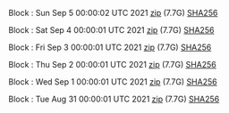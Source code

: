 Block [](https://insight.dash.org/insight/block/): Sun Sep  5 00:00:02 UTC 2021 [zip](https://dash-bootstrap.ams3.digitaloceanspaces.com/mainnet/2021-09-05/bootstrap.dat.zip) (7.7G) [SHA256](https://dash-bootstrap.ams3.digitaloceanspaces.com/mainnet/2021-09-05/sha256.txt)

Block [](https://insight.dash.org/insight/block/): Sat Sep  4 00:00:01 UTC 2021 [zip](https://dash-bootstrap.ams3.digitaloceanspaces.com/mainnet/2021-09-04/bootstrap.dat.zip) (7.7G) [SHA256](https://dash-bootstrap.ams3.digitaloceanspaces.com/mainnet/2021-09-04/sha256.txt)

Block [](https://insight.dash.org/insight/block/): Fri Sep  3 00:00:01 UTC 2021 [zip](https://dash-bootstrap.ams3.digitaloceanspaces.com/mainnet/2021-09-03/bootstrap.dat.zip) (7.7G) [SHA256](https://dash-bootstrap.ams3.digitaloceanspaces.com/mainnet/2021-09-03/sha256.txt)

Block [](https://insight.dash.org/insight/block/): Thu Sep  2 00:00:01 UTC 2021 [zip](https://dash-bootstrap.ams3.digitaloceanspaces.com/mainnet/2021-09-02/bootstrap.dat.zip) (7.7G) [SHA256](https://dash-bootstrap.ams3.digitaloceanspaces.com/mainnet/2021-09-02/sha256.txt)

Block [](https://insight.dash.org/insight/block/): Wed Sep  1 00:00:01 UTC 2021 [zip](https://dash-bootstrap.ams3.digitaloceanspaces.com/mainnet/2021-09-01/bootstrap.dat.zip) (7.7G) [SHA256](https://dash-bootstrap.ams3.digitaloceanspaces.com/mainnet/2021-09-01/sha256.txt)

Block [](https://insight.dash.org/insight/block/): Tue Aug 31 00:00:01 UTC 2021 [zip](https://dash-bootstrap.ams3.digitaloceanspaces.com/mainnet/2021-08-31/bootstrap.dat.zip) (7.7G) [SHA256](https://dash-bootstrap.ams3.digitaloceanspaces.com/mainnet/2021-08-31/sha256.txt)
